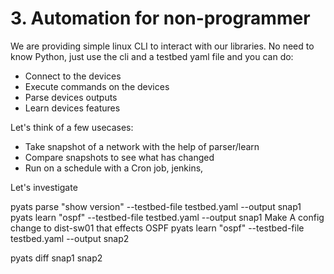 # 3. Automation for non-programmer

We are providing simple linux CLI to interact with our libraries. No need to
know Python, just use the cli and a testbed yaml file and you can do:

* Connect to the devices
* Execute commands on the devices
* Parse devices outputs
* Learn devices features

Let's think of a few usecases:

* Take snapshot of a network with the help of parser/learn
* Compare snapshots to see what has changed
* Run on a schedule with a Cron job, jenkins, 

Let's investigate

pyats parse "show version" --testbed-file testbed.yaml --output snap1
pyats learn "ospf" --testbed-file testbed.yaml --output snap1
Make A config change to dist-sw01 that effects OSPF
pyats learn "ospf" --testbed-file testbed.yaml --output snap2

pyats diff snap1 snap2


